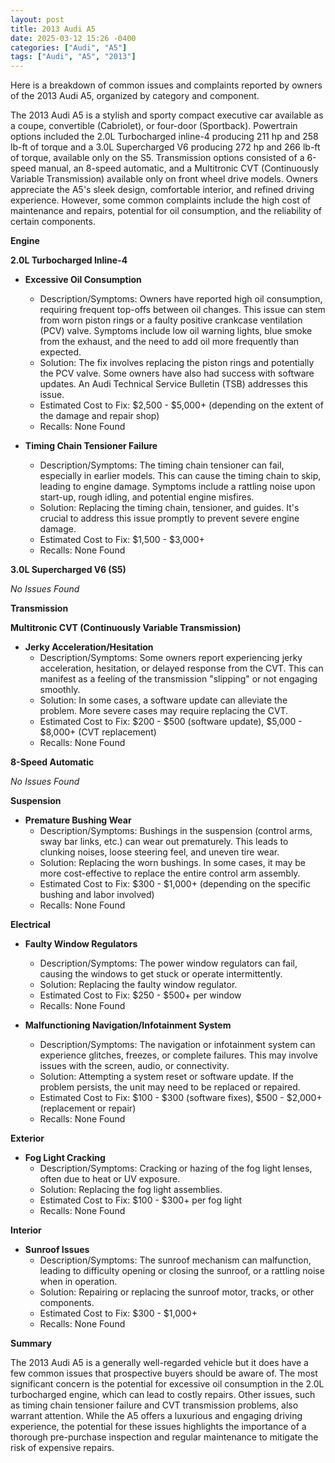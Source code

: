 ```yaml
---
layout: post
title: 2013 Audi A5
date: 2025-03-12 15:26 -0400
categories: ["Audi", "A5"]
tags: ["Audi", "A5", "2013"]
---
```

Here is a breakdown of common issues and complaints reported by owners of the 2013 Audi A5, organized by category and component.

The 2013 Audi A5 is a stylish and sporty compact executive car available as a coupe, convertible (Cabriolet), or four-door (Sportback). Powertrain options included the 2.0L Turbocharged inline-4 producing 211 hp and 258 lb-ft of torque and a 3.0L Supercharged V6 producing 272 hp and 266 lb-ft of torque, available only on the S5. Transmission options consisted of a 6-speed manual, an 8-speed automatic, and a Multitronic CVT (Continuously Variable Transmission) available only on front wheel drive models. Owners appreciate the A5's sleek design, comfortable interior, and refined driving experience. However, some common complaints include the high cost of maintenance and repairs, potential for oil consumption, and the reliability of certain components.

**Engine**

**2.0L Turbocharged Inline-4**

*   **Excessive Oil Consumption**
    *   Description/Symptoms: Owners have reported high oil consumption, requiring frequent top-offs between oil changes. This issue can stem from worn piston rings or a faulty positive crankcase ventilation (PCV) valve. Symptoms include low oil warning lights, blue smoke from the exhaust, and the need to add oil more frequently than expected.
    *   Solution: The fix involves replacing the piston rings and potentially the PCV valve. Some owners have also had success with software updates. An Audi Technical Service Bulletin (TSB) addresses this issue.
    *   Estimated Cost to Fix: $2,500 - $5,000+ (depending on the extent of the damage and repair shop)
    *   Recalls: None Found

*   **Timing Chain Tensioner Failure**
    *   Description/Symptoms: The timing chain tensioner can fail, especially in earlier models. This can cause the timing chain to skip, leading to engine damage. Symptoms include a rattling noise upon start-up, rough idling, and potential engine misfires.
    *   Solution: Replacing the timing chain, tensioner, and guides. It's crucial to address this issue promptly to prevent severe engine damage.
    *   Estimated Cost to Fix: $1,500 - $3,000+
    *   Recalls: None Found

**3.0L Supercharged V6 (S5)**

*No Issues Found*

**Transmission**

**Multitronic CVT (Continuously Variable Transmission)**

*   **Jerky Acceleration/Hesitation**
    *   Description/Symptoms: Some owners report experiencing jerky acceleration, hesitation, or delayed response from the CVT. This can manifest as a feeling of the transmission "slipping" or not engaging smoothly.
    *   Solution: In some cases, a software update can alleviate the problem. More severe cases may require replacing the CVT.
    *   Estimated Cost to Fix: $200 - $500 (software update), $5,000 - $8,000+ (CVT replacement)
    *   Recalls: None Found

**8-Speed Automatic**

*No Issues Found*

**Suspension**

*   **Premature Bushing Wear**
    *   Description/Symptoms: Bushings in the suspension (control arms, sway bar links, etc.) can wear out prematurely. This leads to clunking noises, loose steering feel, and uneven tire wear.
    *   Solution: Replacing the worn bushings. In some cases, it may be more cost-effective to replace the entire control arm assembly.
    *   Estimated Cost to Fix: $300 - $1,000+ (depending on the specific bushing and labor involved)
    *   Recalls: None Found

**Electrical**

*   **Faulty Window Regulators**
    *   Description/Symptoms: The power window regulators can fail, causing the windows to get stuck or operate intermittently.
    *   Solution: Replacing the faulty window regulator.
    *   Estimated Cost to Fix: $250 - $500+ per window
    *   Recalls: None Found

*   **Malfunctioning Navigation/Infotainment System**
    *   Description/Symptoms: The navigation or infotainment system can experience glitches, freezes, or complete failures. This may involve issues with the screen, audio, or connectivity.
    *   Solution: Attempting a system reset or software update. If the problem persists, the unit may need to be replaced or repaired.
    *   Estimated Cost to Fix: $100 - $300 (software fixes), $500 - $2,000+ (replacement or repair)
    *   Recalls: None Found

**Exterior**

*   **Fog Light Cracking**
    *   Description/Symptoms: Cracking or hazing of the fog light lenses, often due to heat or UV exposure.
    *   Solution: Replacing the fog light assemblies.
    *   Estimated Cost to Fix: $100 - $300+ per fog light
    *   Recalls: None Found

**Interior**

*   **Sunroof Issues**
    *   Description/Symptoms: The sunroof mechanism can malfunction, leading to difficulty opening or closing the sunroof, or a rattling noise when in operation.
    *   Solution: Repairing or replacing the sunroof motor, tracks, or other components.
    *   Estimated Cost to Fix: $300 - $1,000+
    *   Recalls: None Found

**Summary**

The 2013 Audi A5 is a generally well-regarded vehicle but it does have a few common issues that prospective buyers should be aware of. The most significant concern is the potential for excessive oil consumption in the 2.0L turbocharged engine, which can lead to costly repairs. Other issues, such as timing chain tensioner failure and CVT transmission problems, also warrant attention. While the A5 offers a luxurious and engaging driving experience, the potential for these issues highlights the importance of a thorough pre-purchase inspection and regular maintenance to mitigate the risk of expensive repairs.


